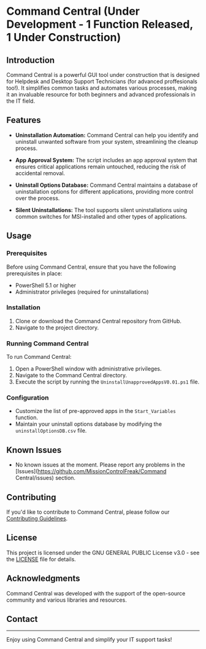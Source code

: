 # Command Central (Under Development - 1 Function Released, 1 Under Construction)

## Introduction

Command Central is a powerful GUI tool under construction that is designed for Helpdesk and Desktop Support Technicians (for advanced proffesionals too!). It simplifies common tasks and automates various processes, making it an invaluable resource for both beginners and advanced professionals in the IT field.

## Features

- **Uninstallation Automation:** Command Central can help you identify and uninstall unwanted software from your system, streamlining the cleanup process.

- **App Approval System:** The script includes an app approval system that ensures critical applications remain untouched, reducing the risk of accidental removal.

- **Uninstall Options Database:** Command Central maintains a database of uninstallation options for different applications, providing more control over the process.

- **Silent Uninstallations:** The tool supports silent uninstallations using common switches for MSI-installed and other types of applications.

## Usage

### Prerequisites

Before using Command Central, ensure that you have the following prerequisites in place:

- PowerShell 5.1 or higher
- Administrator privileges (required for uninstallations)

### Installation

1. Clone or download the Command Central repository from GitHub.
2. Navigate to the project directory.

### Running Command Central

To run Command Central:

1. Open a PowerShell window with administrative privileges.
2. Navigate to the Command Central directory.
3. Execute the script by running the `UninstallUnapprovedAppsV0.01.ps1` file.

### Configuration

- Customize the list of pre-approved apps in the `Start_Variables` function.
- Maintain your uninstall options database by modifying the `uninstallOptionsDB.csv` file.

## Known Issues

- No known issues at the moment. Please report any problems in the [Issues](https://github.com/MissionControlFreak/Command Central/issues) section.

## Contributing

If you'd like to contribute to Command Central, please follow our [Contributing Guidelines](CONTRIBUTING.md).

## License

This project is licensed under the GNU GENERAL PUBLIC License v3.0 - see the [LICENSE](LICENSE) file for details.

## Acknowledgments

Command Central was developed with the support of the open-source community and various libraries and resources.

## Contact

---

Enjoy using Command Central and simplify your IT support tasks!

